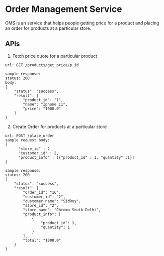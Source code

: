 # Order Management Service

OMS is an service that helps people getting price for a product and placing an order for products at a particular store.

## APIs

1. Fetch price quote for a particular product

```
url: GET /products/get_price/p_id

sample response: 
status: 200
body: 
{
    "status": "success",
    "result": {
        "product_id": "1",
        "name": "Iphone 11",
        "price": "1000.0"
    }
}
```

2. Create Order for products at a particular store
```
url: POST /place_order
sample request body: 
{ 
      "store_id" : 2 ,
      "customer_id" : 2, 
      "product_info" : [{"product_id" : 1, "quantity" :1}] 
}

sample response:
status: 200
{
    "status": "success",
    "result": {
        "order_id": "16",
        "customer_id": "2",
        "customer_name": "SidRoy",
        "store_id": "2",
        "store_name": "Chroma South Delhi",
        "product_info": [
            {
                "product_id": 1,
                "quantity": 1
            }
        ],
        "total": "1000.0"
    }
}
```
